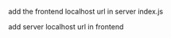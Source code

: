 <p>add the frontend localhost url in server index.js</p></hr>
<p>add server localhost url in frontend</p>
